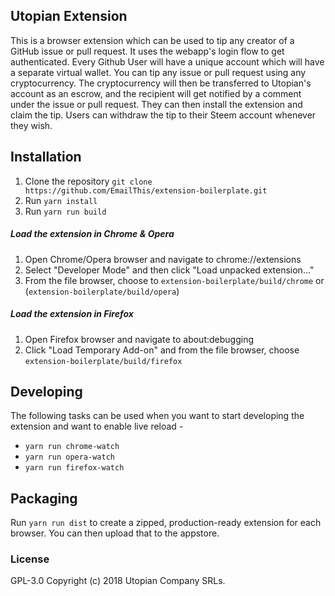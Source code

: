 ## Utopian Extension

This is a browser extension which can be used to tip any creator of a GitHub issue or pull request. It uses the webapp's login flow to get authenticated. Every Github User will have a unique account which will have a separate virtual wallet. You can tip any issue or pull request using any cryptocurrency. The cryptocurrency will then be transferred to Utopian's account as an escrow, and the recipient will get notified by a comment under the issue or pull request. They can then install the extension and claim the tip. Users can withdraw the tip to their Steem account whenever they wish.

## Installation
1. Clone the repository `git clone https://github.com/EmailThis/extension-boilerplate.git`
2. Run `yarn install`
3. Run `yarn run build`

##### Load the extension in Chrome & Opera
1. Open Chrome/Opera browser and navigate to chrome://extensions
2. Select "Developer Mode" and then click "Load unpacked extension..."
3. From the file browser, choose to `extension-boilerplate/build/chrome` or (`extension-boilerplate/build/opera`)


##### Load the extension in Firefox
1. Open Firefox browser and navigate to about:debugging
2. Click "Load Temporary Add-on" and from the file browser, choose `extension-boilerplate/build/firefox`


## Developing
The following tasks can be used when you want to start developing the extension and want to enable live reload - 

- `yarn run chrome-watch`
- `yarn run opera-watch`
- `yarn run firefox-watch`


## Packaging
Run `yarn run dist` to create a zipped, production-ready extension for each browser. You can then upload that to the appstore.

### License

GPL-3.0 Copyright (c) 2018 Utopian Company SRLs.